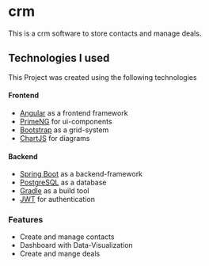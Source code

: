 # crm
 This is a crm software to store contacts and manage deals.
 
 ## Technologies I used
 This Project was created using the following technologies
 
 #### Frontend
- [Angular](https://angular.io/) as a frontend framework
- [PrimeNG](https://primeng.org/) for ui-components
- [Bootstrap](https://getbootstrap.com/) as a grid-system
- [ChartJS](https://www.chartjs.org/) for diagrams

#### Backend
- [Spring Boot](https://spring.io/) as a backend-framework 
- [PostgreSQL](https://www.postgresql.org/) as a database
- [Gradle](https://gradle.org/) as a build tool
- [JWT](https://jwt.io/) for authentication

 
 ### Features
- Create and manage contacts
- Dashboard with Data-Visualization
- Create and mange deals







 

